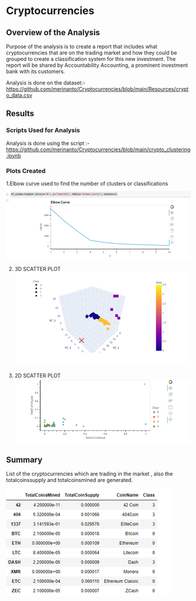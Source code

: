 # Cryptocurrencies
## Overview of the Analysis
Purpose of the analysis is  to create a report that includes what cryptocurrencies that are on the trading market and how they could be grouped to create a classification system for this new investment. The report will be shared by Accountability Accounting, a prominent investment bank with its customers.

Analysis is done on the dataset:-https://github.com/merinanto/Cryptocurrencies/blob/main/Resources/crypto_data.csv

## Results

### Scripts  Used for Analysis

Analysis is done using the script :-https://github.com/merinanto/Cryptocurrencies/blob/main/crypto_clustering.ipynb

### Plots Created

1.Elbow curve used to find the number of clusters or classifications
![image](https://github.com/merinanto/Cryptocurrencies/blob/main/Resources/elbow_curve.png)

2. 3D SCATTER PLOT
![image](https://github.com/merinanto/Cryptocurrencies/blob/main/Resources/3D_SCATTER_PLOT.png)

3. 2D SCATTER PLOT
![image](https://github.com/merinanto/Cryptocurrencies/blob/main/Resources/2D_SCATTER_PLOT.png)

## Summary
List of the cryptocurrencies which are trading in the market , also the totalcoinssupply and totalcoinsmined are generated.

![image](https://github.com/merinanto/Cryptocurrencies/blob/main/Resources/cryptocurrencies_list.png)
